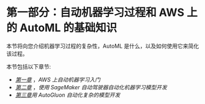 

# 第一部分：自动机器学习过程和 AWS 上的 AutoML 的基础知识

本节将向您介绍机器学习过程的复杂性，AutoML 是什么，以及如何使用它来简化该过程。

本节包括以下章节:

*   [*第一章*](B17649_01_ePub.xhtml#_idTextAnchor015) ，*AWS 上自动机器学习入门*
*   [*第二章*](B17649_02_ePub.xhtml#_idTextAnchor032) ，*使用 SageMaker 自动驾驶器自动化机器学习模型开发*
*   [*第三章*](B17649_03_ePub.xhtml#_idTextAnchor048)*用 AutoGluon 自动化复杂的模型开发*